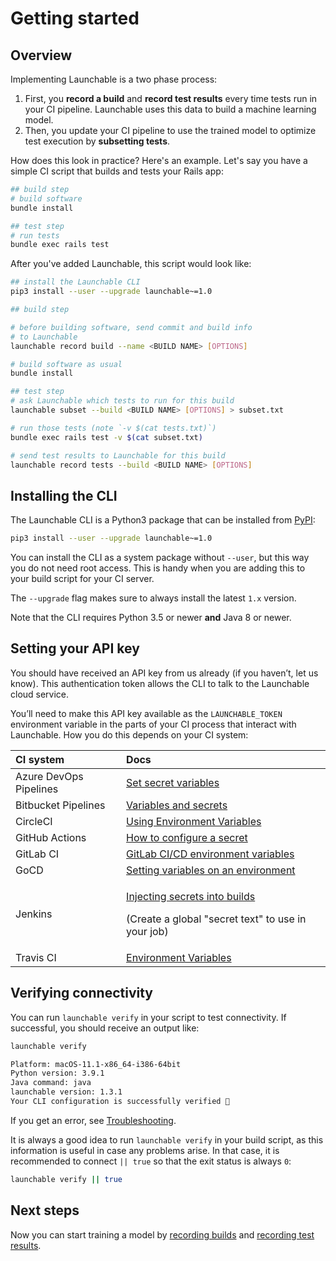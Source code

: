 # Getting started

## Overview

Implementing Launchable is a two phase process:

1. First, you **record a build** and **record test results** every time tests run in your CI pipeline. Launchable uses this data to build a machine learning model.
2. Then, you update your CI pipeline to use the trained model to optimize test execution by **subsetting tests**.

How does this look in practice? Here's an example. Let's say you have a simple CI script that builds and tests your Rails app:

```bash
## build step
# build software
bundle install

## test step
# run tests
bundle exec rails test
```

After you've added Launchable, this script would look like:

```bash
## install the Launchable CLI
pip3 install --user --upgrade launchable~=1.0

## build step

# before building software, send commit and build info
# to Launchable
launchable record build --name <BUILD NAME> [OPTIONS]

# build software as usual
bundle install

## test step
# ask Launchable which tests to run for this build
launchable subset --build <BUILD NAME> [OPTIONS] > subset.txt

# run those tests (note `-v $(cat tests.txt)`)
bundle exec rails test -v $(cat subset.txt)

# send test results to Launchable for this build
launchable record tests --build <BUILD NAME> [OPTIONS]
```

## Installing the CLI

The Launchable CLI is a Python3 package that can be installed from [PyPI](https://pypi.org/):

```bash
pip3 install --user --upgrade launchable~=1.0
```

You can install the CLI as a system package without `--user`, but this way you do not need root access. This is handy when you are adding this to your build script for your CI server.

The `--upgrade` flag makes sure to always install the latest `1.x` version.

Note that the CLI requires Python 3.5 or newer **and** Java 8 or newer.

## Setting your API key

You should have received an API key from us already \(if you haven’t, let us know\). This authentication token allows the CLI to talk to the Launchable cloud service.

You’ll need to make this API key available as the `LAUNCHABLE_TOKEN` environment variable in the parts of your CI process that interact with Launchable. How you do this depends on your CI system:

<table>
  <thead>
    <tr>
      <th style="text-align:left">CI system</th>
      <th style="text-align:left">Docs</th>
    </tr>
  </thead>
  <tbody>
    <tr>
      <td style="text-align:left">Azure DevOps Pipelines</td>
      <td style="text-align:left"><a href="https://docs.microsoft.com/en-us/azure/devops/pipelines/process/variables?view=azure-devops&amp;tabs=yaml%2Cbatch#secret-variables">Set secret variables</a>
      </td>
    </tr>
    <tr>
      <td style="text-align:left">Bitbucket Pipelines</td>
      <td style="text-align:left"><a href="https://support.atlassian.com/bitbucket-cloud/docs/variables-and-secrets/">Variables and secrets</a>
      </td>
    </tr>
    <tr>
      <td style="text-align:left">CircleCI</td>
      <td style="text-align:left"><a href="https://circleci.com/docs/2.0/env-vars/">Using Environment Variables</a>
      </td>
    </tr>
    <tr>
      <td style="text-align:left">GitHub Actions</td>
      <td style="text-align:left"><a href="https://docs.github.com/en/free-pro-team@latest/actions/reference/encrypted-secrets">How to configure a secret</a>
      </td>
    </tr>
    <tr>
      <td style="text-align:left">GitLab CI</td>
      <td style="text-align:left"><a href="https://docs.gitlab.com/ee/ci/variables/">GitLab CI/CD environment variables</a>
      </td>
    </tr>
    <tr>
      <td style="text-align:left">GoCD</td>
      <td style="text-align:left"><a href="https://docs.gocd.org/current/faq/dev_use_current_revision_in_build.html#setting-variables-on-an-environment">Setting variables on an environment</a>
      </td>
    </tr>
    <tr>
      <td style="text-align:left">Jenkins</td>
      <td style="text-align:left">
        <p><a href="https://docs.cloudbees.com/docs/cloudbees-ci/latest/cloud-secure-guide/injecting-secrets">Injecting secrets into builds</a>
        </p>
        <p>(Create a global &quot;secret text&quot; to use in your job)</p>
      </td>
    </tr>
    <tr>
      <td style="text-align:left">Travis CI</td>
      <td style="text-align:left"><a href="https://docs.travis-ci.com/user/environment-variables/">Environment Variables</a>
      </td>
    </tr>
  </tbody>
</table>

## Verifying connectivity

You can run `launchable verify` in your script to test connectivity. If successful, you should receive an output like:

```bash
launchable verify  

Platform: macOS-11.1-x86_64-i386-64bit
Python version: 3.9.1
Java command: java
launchable version: 1.3.1
Your CLI configuration is successfully verified 🎉
```

If you get an error, see [Troubleshooting](resources/troubleshooting.md).

It is always a good idea to run `launchable verify` in your build script, as this information is useful in case any problems arise. In that case, it is recommended to connect `|| true` so that the exit status is always `0`:

```bash
launchable verify || true
```

## Next steps

Now you can start training a model by [recording builds](training-a-model/recording-builds.md) and [recording test results](training-a-model/recording-test-results.md).


